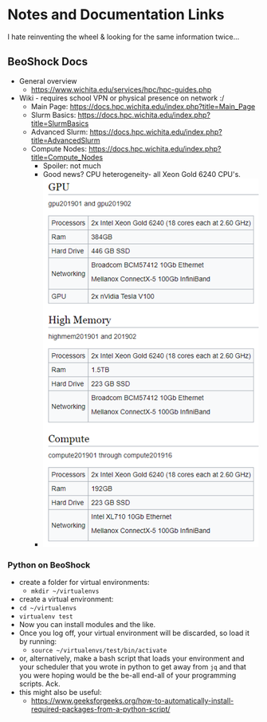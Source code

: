 # Notes and Documentation Links

I hate reinventing the wheel & looking for the same information twice...

## BeoShock Docs

- General overview
  - <https://www.wichita.edu/services/hpc/hpc-guides.php>
- Wiki - requires school VPN or physical presence on network :/
  - Main Page: <https://docs.hpc.wichita.edu/index.php?title=Main_Page>
  - Slurm Basics: <https://docs.hpc.wichita.edu/index.php?title=SlurmBasics>
  - Advanced Slurm: <https://docs.hpc.wichita.edu/index.php?title=AdvancedSlurm>
  - Compute Nodes: <https://docs.hpc.wichita.edu/index.php?title=Compute_Nodes>
    - Spoiler: not much
    - Good news?  CPU heterogeneity- all Xeon Gold 6240 CPU's.
    - ![two GPU nodes, two high memory nodes, and 16 compute nodes](docs/wsuComputeResources.png)

### Python on BeoShock

- create a folder for virtual environments:
   - ``mkdir ~/virtualenvs``
 - create a virtual environment:
  - ``cd ~/virtualenvs``
  - ``virtualenv test``
- Now you can install modules and the like.
- Once you log off, your virtual environment will be discarded, so load it by running:
  - ``source ~/virtualenvs/test/bin/activate``
- or, alternatively, make a bash script that loads your environment and your scheduler that you wrote in python to get away from ``jq`` and that you were hoping would be the be-all end-all of your programming scripts.  Ack.
- this might also be useful:
  - <https://www.geeksforgeeks.org/how-to-automatically-install-required-packages-from-a-python-script/>